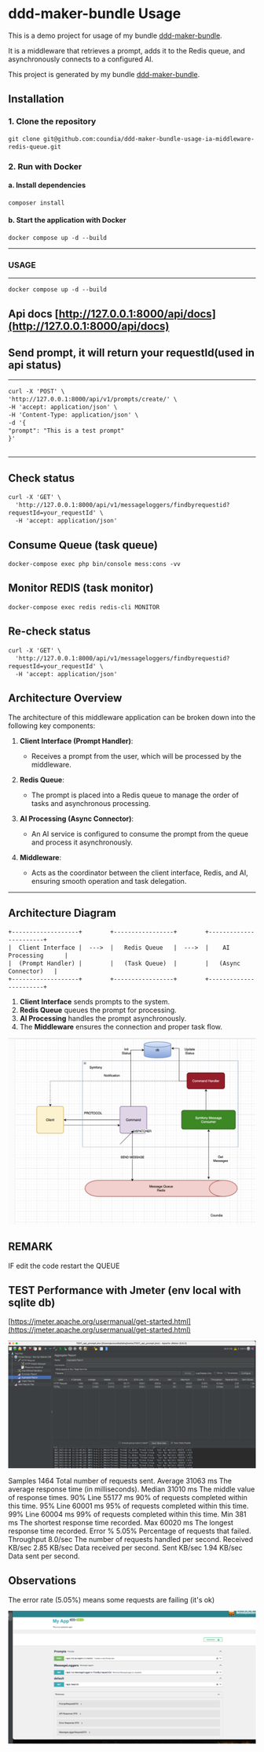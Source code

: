 # ddd-maker-bundle Usage

This is a demo project for usage of my bundle [ddd-maker-bundle](https://packagist.org/packages/cnd/ddd-maker-bundle).

It is a middleware that retrieves a prompt, adds it to the Redis queue, and asynchronously connects to a configured AI.

This project is generated by my bundle   [ddd-maker-bundle](https://packagist.org/packages/cnd/ddd-maker-bundle).

## Installation

### 1. Clone the repository

    git clone git@github.com:coundia/ddd-maker-bundle-usage-ia-middleware-redis-queue.git

### 2. Run with Docker

#### a. Install dependencies

    composer install

#### b. Start the application with Docker

    docker compose up -d --build

---

### USAGE

---
```
docker compose up -d --build
```
Api docs
[http://127.0.0.1:8000/api/docs](http://127.0.0.1:8000/api/docs)
---
## Send prompt, it will return your requestId(used in api status)
--- 
```
curl -X 'POST' \
'http://127.0.0.1:8000/api/v1/prompts/create/' \
-H 'accept: application/json' \
-H 'Content-Type: application/json' \
-d '{
"prompt": "This is a test prompt"
}'
  
```
---
## Check status
```
curl -X 'GET' \
  'http://127.0.0.1:8000/api/v1/messageloggers/findbyrequestid?requestId=your_requestId' \
  -H 'accept: application/json'
```
## Consume Queue (task queue)

```
docker-compose exec php bin/console mess:cons -vv
```

## Monitor REDIS (task monitor)
```
docker-compose exec redis redis-cli MONITOR
```
## Re-check status
```
curl -X 'GET' \
  'http://127.0.0.1:8000/api/v1/messageloggers/findbyrequestid?requestId=your_requestId' \
  -H 'accept: application/json'
```

## Architecture Overview

The architecture of this middleware application can be broken down into the following key components:

1. **Client Interface (Prompt Handler)**:
	- Receives a prompt from the user, which will be processed by the middleware.

2. **Redis Queue**:
	- The prompt is placed into a Redis queue to manage the order of tasks and asynchronous processing.

3. **AI Processing (Async Connector)**:
	- An AI service is configured to consume the prompt from the queue and process it asynchronously.

4. **Middleware**:
	- Acts as the coordinator between the client interface, Redis, and AI, ensuring smooth operation and task delegation.

---

## Architecture Diagram

    +-------------------+        +-----------------+        +-----------------------+
    |  Client Interface |  --->  |   Redis Queue   |  --->  |    AI Processing      |
    |  (Prompt Handler) |        |   (Task Queue)  |        |   (Async Connector)   |
    +-------------------+        +-----------------+        +-----------------------+

1. **Client Interface** sends prompts to the system.
2. **Redis Queue** queues the prompt for processing.
3. **AI Processing** handles the prompt asynchronously.
4. The **Middleware** ensures the connection and proper task flow.

![message_queue.png](message_queue.png)

## REMARK
IF edit the code restart the QUEUE


## TEST Performance with Jmeter (env local with sqlite db)
[https://jmeter.apache.org/usermanual/get-started.html](https://jmeter.apache.org/usermanual/get-started.html)

![jmeter.png](jmeter.png)

Samples	1464	Total number of requests sent.
Average	31063 ms	The average response time (in milliseconds).
Median	31010 ms	The middle value of response times.
90% Line	55177 ms	90% of requests completed within this time.
95% Line	60001 ms	95% of requests completed within this time.
99% Line	60004 ms	99% of requests completed within this time.
Min	381 ms	The shortest response time recorded.
Max	60020 ms	The longest response time recorded.
Error %	5.05%	Percentage of requests that failed.
Throughput	8.0/sec	The number of requests handled per second.
Received KB/sec	2.85 KB/sec	Data received per second.
Sent KB/sec	1.94 KB/sec	Data sent per second.

## Observations

The error rate (5.05%) means some requests are failing (it's ok)

![api-docs.png](doc/api-docs.png)
